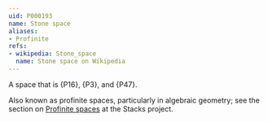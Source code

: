 ```yaml
---
uid: P000193
name: Stone space
aliases:
- Profinite
refs:
- wikipedia: Stone_space
  name: Stone space on Wikipedia
---
```

A space that is {P16}, {P3}, and {P47}.

Also known as profinite spaces, particularly in algebraic geometry; see the section on [Profinite spaces](https://stacks.math.columbia.edu/tag/08ZW) at the Stacks project.
